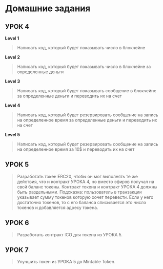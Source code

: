 # Домашние задания

## УРОК 4

**Level 1**
> Написать код, который будет показывать число в блокчейне

**Level 2**
> Написать код, который будет показывать число в блокчейне за определенные деньги

**Level 3**
> Написать код, который будет показывать сообщение в блокчейне за определенные деньги и переводить их на счет 

**Level 4**
> Написать код, который будет резервировать сообщение на запись на определенное время за определенные деньги и переводить их на счет 

**Level 5**
> Написать код, который будет резервировать сообщение на запись на определенное время за 10$ и переводить их на счет

## УРОК 5

> Разработать токен ERC20, чтобы он мог выполнять те же действия, что и контракт УРОКА 4, но вместо эфиров получал на свой баланс токены. Контракт токена и контракт УРОКА 4 должны быть раздельными. Подсказка: пользователь в транзакции указывает сумму токенов которую хочет перевести. Если у него достаточно токенов, то с его баланса списывается это число токенов и добавляется адресу токена.

## УРОК 6

> Разработать контракт ICO для токена из УРОКА 5.

## УРОК 7

> Улучшить токен из УРОКА 5 до Mintable Token.
